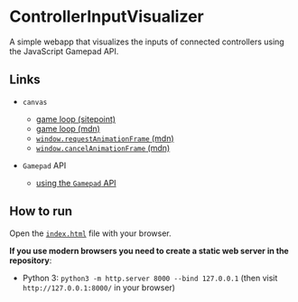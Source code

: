 # ControllerInputVisualizer
A simple webapp that visualizes the inputs of connected controllers using the JavaScript Gamepad API.

## Links

- `canvas`
  - [game loop (sitepoint)](https://www.sitepoint.com/quick-tip-game-loop-in-javascript/)
  - [game loop (mdn)](https://developer.mozilla.org/en-US/docs/Games/Anatomy)
  - [`window.requestAnimationFrame` (mdn)](https://developer.mozilla.org/en-US/docs/Web/API/Window/requestAnimationFrame)
  - [`window.cancelAnimationFrame` (mdn)](https://developer.mozilla.org/en-US/docs/Web/API/Window/cancelAnimationFrame)

- `Gamepad` API
  - [using the `Gamepad` API](https://developer.mozilla.org/en-US/docs/Web/API/Gamepad_API/Using_the_Gamepad_API)

## How to run

Open the [`index.html`](index.html) file with your browser.

**If you use modern browsers you need to create a static web server in the repository**:

- Python 3: `python3 -m http.server 8000 --bind 127.0.0.1` (then visit `http://127.0.0.1:8000/` in your browser)
